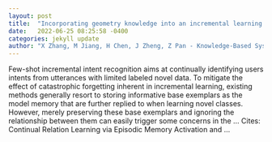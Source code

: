 ```yaml
---
layout: post
title:  "Incorporating geometry knowledge into an incremental learning structure for few-shot intent recognition"
date:   2022-06-25 08:25:58 -0400
categories: jekyll update
author: "X Zhang, M Jiang, H Chen, J Zheng, Z Pan - Knowledge-Based Systems, 2022"
---
```

Few-shot incremental intent recognition aims at continually identifying users  intents from utterances with limited labeled novel data. To mitigate the effect of catastrophic forgetting inherent in incremental learning, existing methods generally resort to storing informative base exemplars as the model memory that are further replied to when learning novel classes. However, merely preserving these base exemplars and ignoring the relationship between them can easily trigger some concerns in the …
Cites: ‪Continual Relation Learning via Episodic Memory Activation and …‬  